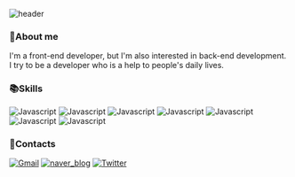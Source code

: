 ![header](https://capsule-render.vercel.app/api?type=waving&color=timeGradient&height=300&section=header&text=Hello,%20I'm%20a%20FE%20Developer&fontSize=60&FontColor=#ffffff)
### 🌼About me
I'm a front-end developer, but I'm also interested in back-end development.   
I try to be a developer who is a help to people's daily lives.

### 📚Skills
![Javascript](https://img.shields.io/badge/HTML5-E34F26?style=flat-square&logo=Html5&logoColor=white)
![Javascript](https://img.shields.io/badge/CSS3-1572B6?style=flat-square&logo=CSS3&logoColor=white)
![Javascript](https://img.shields.io/badge/Javascript-F7DF1E?style=flat-square&logo=Javascript&logoColor=white)
![Javascript](https://img.shields.io/badge/React-61DAFB?style=flat-square&logo=React&logoColor=white)
![Javascript](https://img.shields.io/badge/Node.js-339933?style=flat-square&logo=Node.js&logoColor=white)
![Javascript](https://img.shields.io/badge/MySQL-4479A1?style=flat-square&logo=MySQL&logoColor=white)
![Javascript](https://img.shields.io/badge/AWS-232F3E?style=flat-square&logo=Amazon%20aws&logoColor=white)

### 💌Contacts
[![Gmail](https://img.shields.io/badge/Gmail-EA4335?style=flat-square&logo=Gmail&logoColor=white&url=imadevfairy@gmail.com)](mailto:imadevfairy@gmail.com)
[![naver_blog](https://img.shields.io/badge/Naver%20Blog-03C75A?style=flat-square&logo=Naver&logoColor=white&url=https://blog.naver.com/dudu1104)](https://blog.naver.com/dudu1104)
[![Twitter](https://img.shields.io/badge/Twitter-1DA1F2?style=flat-square&logo=Twitter&logoColor=white&link=https://twitter.com/sinips2)](https://twitter.com/sinips2)

<!-- [![Anurag's GitHub stats](https://github-readme-stats.vercel.app/api?username=hyoni0817&title_color=ff728c&show_icons=true&icon_color=ffafbe&border_color=ffafbe)](https://github.com/anuraghazra/github-readme-stats) -->
